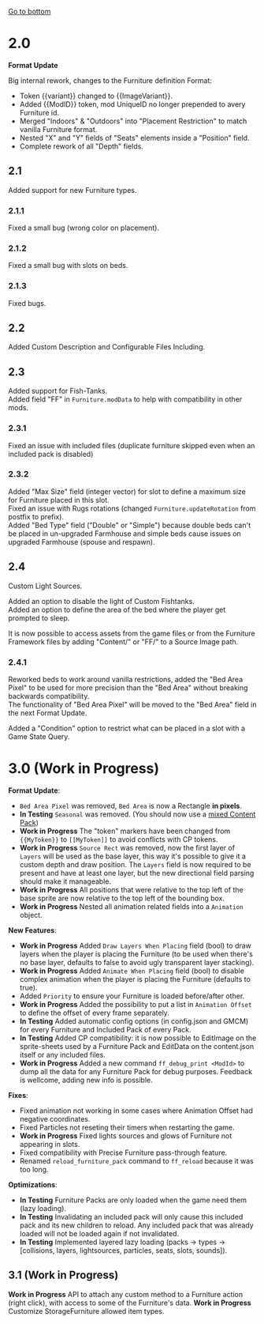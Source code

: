 
[Go to bottom](#24)

# 2.0

**Format Update**

Big internal rework, changes to the Furniture definition Format:

- Token {{variant}} changed to {{ImageVariant}}.
- Added {{ModID}} token, mod UniqueID no longer prepended to avery Furniture id.
- Merged "Indoors" & "Outdoors" into "Placement Restriction" to match vanilla Furniture format.
- Nested "X" and "Y" fields of "Seats" elements inside a "Position" field.
- Complete rework of all "Depth" fields.

## 2.1

Added support for new Furniture types.

### 2.1.1

Fixed a small bug (wrong color on placement).

### 2.1.2

Fixed a small bug with slots on beds.

### 2.1.3

Fixed bugs.

## 2.2

Added Custom Description and Configurable Files Including.

## 2.3

Added support for Fish-Tanks.  
Added field "FF" in `Furniture.modData` to help with compatibility in other mods.

### 2.3.1

Fixed an issue with included files (duplicate furniture skipped even when an included pack is disabled)

### 2.3.2

Added "Max Size" field (integer vector) for slot to define a maximum size for Furniture placed in this slot.  
Fixed an issue with Rugs rotations (changed `Furniture.updateRotation` from postfix to prefix).  
Added "Bed Type" field ("Double" or "Simple") because double beds can't be placed in un-upgraded Farmhouse and simple beds cause issues on upgraded Farmhouse (spouse and respawn).

## 2.4

Custom Light Sources.

Added an option to disable the light of Custom Fishtanks.  
Added an option to define the area of the bed where the player get prompted to sleep.  

It is now possible to access assets from the game files or from the Furniture Framework files by adding "Content/" or "FF/" to a Source Image path.

### 2.4.1

Reworked beds to work around vanilla restrictions, added the "Bed Area Pixel" to be used for more precision than the "Bed Area" without breaking backwards compatibility.  
The functionality of "Bed Area Pixel" will be moved to the "Bed Area" field in the next Format Update.

Added a "Condition" option to restrict what can be placed in a slot with a Game State Query.

# 3.0 (**Work in Progress**)

**Format Update**:
- `Bed Area Pixel` was removed, `Bed Area` is now a Rectangle **in pixels**.
- **In Testing** `Seasonal` was removed. (You should now use a [mixed Content Pack](https://github.com/Leroymilo/FurnitureFramework/blob/main/doc/Author.md#mixed-content-pack))
- **Work in Progress** The "token" markers have been changed from `{{MyToken}}` to `[[MyToken]]` to avoid conflicts with CP tokens.
- **Work in Progress** `Source Rect` was removed, now the first layer of `Layers` will be used as the base layer, this way it's possible to give it a custom depth and draw position. The `Layers` field is now required to be present and have at least one layer, but the new directional field parsing should make it manageable.
- **Work in Progress** All positions that were relative to the top left of the base sprite are now relative to the top left of the bounding box.
- **Work in Progress** Nested all animation related fields into a `Animation` object.

**New Features**:
- **Work in Progress** Added `Draw Layers When Placing` field (bool) to draw layers when the player is placing the Furniture (to be used when there's no base layer, defaults to false to avoid ugly transparent layer stacking).
- **Work in Progress** Added `Animate When Placing` field (bool) to disable complex animation when the player is placing the Furniture (defaults to true).
- Added `Priority` to ensure your Furniture is loaded before/after other.
- **Work in Progress** Added the possibility to put a list in `Animation Offset` to define the offset of every frame separately.
- **In Testing** Added automatic config options (in config.json and GMCM) for every Furniture and Included Pack of every Pack.
- **In Testing** Added CP compatibility: it is now possible to EditImage on the sprite-sheets used by a Furniture Pack and EditData on the content.json itself or any included files.
- **Work in Progress** Added a new command `ff_debug_print <ModId>` to dump all the data for any Furniture Pack for debug purposes. Feedback is wellcome, adding new info is possible.

**Fixes**:
- Fixed animation not working in some cases where Animation Offset had negative coordinates.
- Fixed Particles not reseting their timers when restarting the game.
- **Work in Progress** Fixed lights sources and glows of Furniture not appearing in slots.
- Fixed compatibility with Precise Furniture pass-through feature.
- Renamed `reload_furniture_pack` command to `ff_reload` because it was too long.

**Optimizations**:
- **In Testing** Furniture Packs are only loaded when the game need them (lazy loading).
- **In Testing** Invalidating an included pack will only cause this included pack and its new children to reload. Any included pack that was already loaded will not be loaded again if not invalidated.
- **In Testing** Implemented layered lazy loading (packs -> types -> [collisions, layers, lightsources, particles, seats, slots, sounds]).

## 3.1 (**Work in Progress**)

**Work in Progress** API to attach any custom method to a Furniture action (right click), with access to some of the Furniture's data.
**Work in Progress** Customize StorageFurniture allowed item types.
